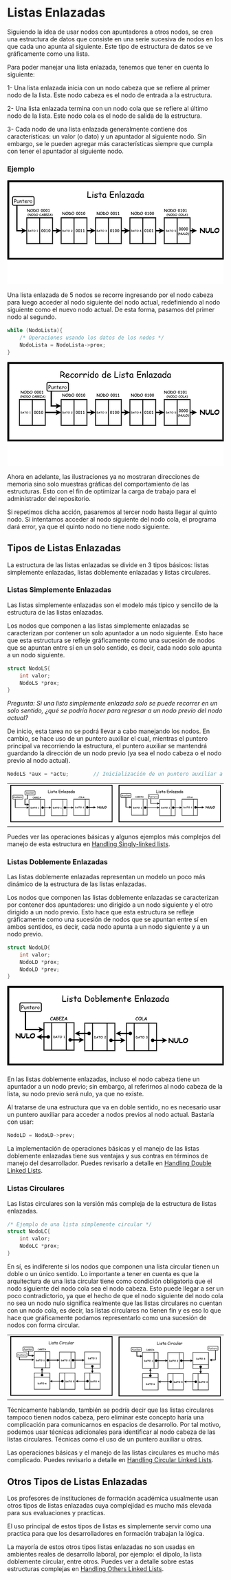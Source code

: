 # Listas Enlazadas

Siguiendo la idea de usar nodos con apuntadores a otros nodos, se crea una estructura de datos que consiste en una serie sucesiva de nodos en los que cada uno apunta al siguiente. Este tipo de estructura de datos se ve gráficamente como una lista.

Para poder manejar una lista enlazada, tenemos que tener en cuenta lo siguiente:

1- Una lista enlazada inicia con un nodo cabeza que se refiere al primer nodo de la lista. Este nodo cabeza es el nodo de entrada a la estructura.

2- Una lista enlazada termina con un nodo cola que se refiere al último nodo de la lista. Este nodo cola es el nodo de salida de la estructura.

3- Cada nodo de una lista enlazada generalmente contiene dos características: un valor (o dato) y un apuntador al siguiente nodo. Sin embargo, se le pueden agregar más características siempre que cumpla con tener el apuntador al siguiente nodo.

### Ejemplo

![This is an image](/resources/linked-lists-base.png)

Una lista enlazada de 5 nodos se recorre ingresando por el nodo cabeza para luego acceder al nodo siguiente del nodo actual, redefiniendo al nodo siguiente como el nuevo nodo actual. De esta forma, pasamos del primer nodo al segundo.

```cpp
while (NodoLista){
    /* Operaciones usando los datos de los nodos */
    NodoLista = NodoLista->prox;
}
```

![This is an image](/resources/linked-lists-path.png)

Ahora en adelante, las ilustraciones ya no mostraran direcciones de memoria sino solo muestras gráficas del comportamiento de las estructuras. Esto con el fin de optimizar la carga de trabajo para el administrador del repositorio.

Si repetimos dicha acción, pasaremos al tercer nodo hasta llegar al quinto nodo. Si intentamos acceder al nodo siguiente del nodo cola, el programa dará error, ya que el quinto nodo no tiene nodo siguiente.

## Tipos de Listas Enlazadas

La estructura de las listas enlazadas se divide en 3 tipos básicos: listas simplemente enlazadas, listas doblemente enlazadas y listas circulares.

### Listas Simplemente Enlazadas

Las listas simplemente enlazadas son el modelo más típico y sencillo de la estructura de las listas enlazadas.

Los nodos que componen a las listas simplemente enlazadas se caracterizan por contener un solo apuntador a un nodo siguiente. Esto hace que esta estructura se refleje gráficamente como una sucesión de nodos que se apuntan entre sí en un solo sentido, es decir, cada nodo solo apunta a un nodo siguiente.

```cpp
struct NodoLS{
    int valor;
    NodoLS *prox;
}
```

*Pregunta: Si una lista simplemente enlazada solo se puede recorrer en un solo sentido, ¿qué se podría hacer para regresar a un nodo previo del nodo actual?*

De inicio, esta tarea no se podrá llevar a cabo manejando los nodos. En cambio, se hace uso de un puntero auxiliar el cual, mientras el puntero principal va recorriendo la estructura, el puntero auxiliar se mantendrá guardando la dirección de un nodo previo (ya sea el nodo cabeza o el nodo previo al nodo actual).

```cpp
NodoLS *aux = *actu;        // Inicialización de un puntero auxiliar a un nodo
```

<table align="center">
    <td>
        <img src="/resources/linked-lists-auxiliaty-pointer-1.png">
    </td>
    <td>
        <img src="/resources/linked-lists-auxiliaty-pointer-2.png">
    </td>
</table>

Puedes ver las operaciones básicas y algunos ejemplos más complejos del manejo de esta estructura en [Handling Singly-linked lists](/S03-Linked-Lists/F02-Handling-Singly-Linked-Lists/).

### Listas Doblemente Enlazadas

Las listas doblemente enlazadas representan un modelo un poco más dinámico de la estructura de las listas enlazadas.

Los nodos que componen las listas doblemente enlazadas se caracterizan por contener dos apuntadores: uno dirigido a un nodo siguiente y el otro dirigido a un nodo previo. Esto hace que esta estructura se refleje gráficamente como una sucesión de nodos que se apuntan entre sí en ambos sentidos, es decir, cada nodo apunta a un nodo siguiente y a un nodo previo.

```cpp
struct NodoLD{
    int valor;
    NodoLD *prox;
    NodoLD *prev;
}
```

![This is an image](/resources/linked-lists-doubly.png)

En las listas doblemente enlazadas, incluso el nodo cabeza tiene un apuntador a un nodo previo; sin embargo, al referirnos al nodo cabeza de la lista, su nodo previo será nulo, ya que no existe.

Al tratarse de una estructura que va en doble sentido, no es necesario usar un puntero auxiliar para acceder a nodos previos al nodo actual. Bastaría con usar:

```cpp
NodoLD = NodoLD->prev;
```

La implementación de operaciones básicas y el manejo de las listas doblemente enlazadas tiene sus ventajas y sus contras en términos de manejo del desarrollador. Puedes revisarlo a detalle en [Handling Double Linked Lists](/S03-Linked-Lists/F03-Handling-Double-Linked-Lists/).

### Listas Circulares

Las listas circulares son la versión más compleja de la estructura de listas enlazadas.

```cpp
/* Ejemplo de una lista simplemente circular */
struct NodoLC{
    int valor;
    NodoLC *prox;
}
```

En sí, es indiferente si los nodos que componen una lista circular tienen un doble o un único sentido. Lo importante a tener en cuenta es que la arquitectura de una lista circular tiene como condición obligatoria que el nodo siguiente del nodo cola sea el nodo cabeza. Esto puede llegar a ser un poco contradictorio, ya que el hecho de que el nodo siguiente del nodo cola no sea un nodo nulo significa realmente que las listas circulares no cuentan con un nodo cola, es decir, las listas circulares no tienen fin y es eso lo que hace que gráficamente podamos representarlo como una sucesión de nodos con forma circular.

<table align="center">
    <td>
        <img src="/resources/linked-lists-circular-1.png">
    </td>
    <td>
        <img src="/resources/linked-lists-circular-2.png">
    </td>
</table>

Técnicamente hablando, también se podría decir que las listas circulares tampoco tienen nodos cabeza, pero eliminar este concepto haría una complicación para comunicarnos en espacios de desarrollo. Por tal motivo, podemos usar técnicas adicionales para identificar al nodo cabeza de las listas circulares. Técnicas como el uso de un puntero auxiliar u otras.

Las operaciones básicas y el manejo de las listas circulares es mucho más complicado. Puedes revisarlo a detalle en [Handling Circular Linked Lists](/S03-Linked-Lists/F04-Handling-Circular-Linked-Lists/).

## Otros Tipos de Listas Enlazadas

Los profesores de instituciones de formación académica usualmente usan otros tipos de listas enlazadas cuya complejidad es mucho más elevada para sus evaluaciones y practicas. 

El uso principal de estos tipos de listas es simplemente servir como una practica para que los desarrolladores en formación trabajan la lógica.

La mayoría de estos otros tipos listas enlazadas no son usadas en ambientes reales de desarrollo laboral, por ejemplo: el dipolo, la lista doblemente circular, entre otros. Puedes ver a detalle sobre estas estructuras complejas en [Handling Others Linked Lists](/S03-Linked-Lists/F05-Handling-Others-Linked-Lists/).

